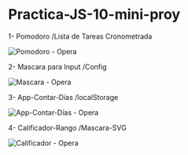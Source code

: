 # Practica-JS-10-mini-proy
1- Pomodoro /Lista de Tareas Cronometrada

![Pomodoro - Opera](https://github.com/Estupi/Practica-JS-10-mini-proy/assets/97317491/4a86282e-5a49-44bf-97a3-57ec7b58e256)


2- Mascara para Input /Config

![Mascara - Opera](https://github.com/Estupi/Practica-JS-10-mini-proy/assets/97317491/5d87a748-9ad2-4067-a7d7-90d23ffa3ef5)

3- App-Contar-Días /localStorage

![App-Contar-Días - Opera](https://github.com/AliaxBit/Practica-JS-10-mini-proy/assets/97317491/b179ada1-ca32-4733-b950-c0f1d88d9168)

4- Calificador-Rango /Mascara-SVG

![Calificador - Opera](https://github.com/AliaxBit/Practica-JS-10-mini-proy/assets/97317491/3cf20985-359c-4431-919a-4273113655c7)

